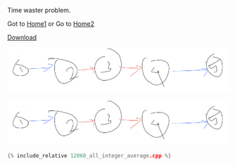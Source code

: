 Time waster problem.

Got to [Home1](https://klmahmood.github.io/hello-world/)
or Go to [Home2](../index.md)

<a href="12060_all_integer_average.cpp" download="">Download</a>

![The Graph](12060/12060.png)

![The Graph](12060.png)


```cpp
{% include_relative 12060_all_integer_average.cpp %}
```



<!--
Notes for Me:
Formatted.
Cross-platform
Tested.
-->
